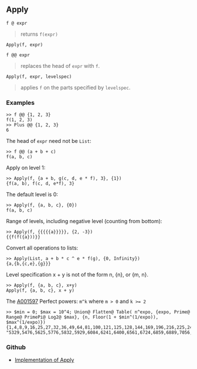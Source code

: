 ## Apply

``` 
f @ expr
```

> returns `f(expr)`

```
Apply(f, expr)

f @@ expr
```

> replaces the head of `expr` with `f`.

```
Apply(f, expr, levelspec)
```

> applies `f` on the parts specified by `levelspec`.


### Examples

```
>> f @@ {1, 2, 3}
f(1, 2, 3)
>> Plus @@ {1, 2, 3}
6
```
 
The head of `expr` need not be `List`:

```
>> f @@ (a + b + c)
f(a, b, c)
```

Apply on level 1:

```
>> Apply(f, {a + b, g(c, d, e * f), 3}, {1})
{f(a, b), f(c, d, e*f), 3}
```

The default level is 0:

```
>> Apply(f, {a, b, c}, {0})
f(a, b, c)
```

Range of levels, including negative level (counting from bottom):

```
>> Apply(f, {{{{{a}}}}}, {2, -3})
{{f(f({a}))}}
```

Convert all operations to lists:

```
>> Apply(List, a + b * c ^ e * f(g), {0, Infinity})
{a,{b,{c,e},{g}}}
```

Level specification x + y is not of the form n, {n}, or {m, n}.

```
>> Apply(f, {a, b, c}, x+y) 
Apply(f, {a, b, c}, x + y)
```

The [A001597](http://oeis.org/A001597) Perfect powers: `m^k` where `m > 0` and `k >= 2`

```
>> $min = 0; $max = 10^4; Union@ Flatten@ Table( n^expo, {expo, Prime@ Range@ PrimePi@ Log2@ $max}, {n, Floor(1 + $min^(1/expo)), $max^(1/expo)})
{1,4,8,9,16,25,27,32,36,49,64,81,100,121,125,128,144,169,196,216,225,243,256,289,"324,343,361,400,441,484,512,529,576,625,676,729,784,841,900,961,1000,1024,1089,1156,1225,1296,1331,1369,1444,1521,1600,1681,1728,1764,1849,1936,2025,2048,2116,2187,2197,2209,2304,2401,2500,2601,2704,2744,2809,2916,3025,3125,3136,3249,3364,3375,3481,3600,3721,3844,3969,4096,4225,4356,4489,4624,4761,4900,4913,5041,5184, "5329,5476,5625,5776,5832,5929,6084,6241,6400,6561,6724,6859,6889,7056,7225,7396,7569,7744,7776,7921,8000,8100,8192,8281,8464,8649,8836,9025,9216,9261,9409,9604,9801,10000}
```

### Github

* [Implementation of Apply](https://github.com/axkr/symja_android_library/blob/master/symja_android_library/matheclipse-core/src/main/java/org/matheclipse/core/builtin/StructureFunctions.java#L188) 
